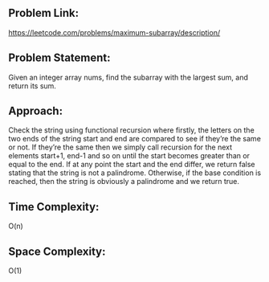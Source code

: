 ## Problem Link: 
https://leetcode.com/problems/maximum-subarray/description/ 
## Problem Statement: 
Given an integer array nums, find the subarray with the largest sum, and return its sum. 
## Approach:
Check the string using functional recursion where firstly, the letters on the two ends of the string start and end are compared to see if they’re the same or not.
If they’re the same then we simply call recursion for the next elements start+1, end-1 and so on until the start becomes greater than or equal to the end. 
If at any point the start and the end differ, we return false stating that the string is not a palindrome.
Otherwise, if the base condition is reached, then the string is obviously a palindrome and we return true.
## Time Complexity: 
O(n) 
## Space Complexity: 
O(1) 
